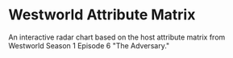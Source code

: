 Westworld Attribute Matrix
====

An interactive radar chart based on the host attribute matrix from Westworld Season 1 Episode 6 "The Adversary."
